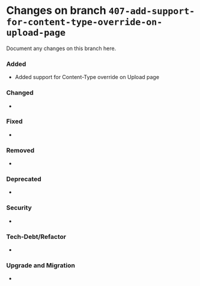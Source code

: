 # Changes on branch `407-add-support-for-content-type-override-on-upload-page`
Document any changes on this branch here.
### Added
- Added support for Content-Type override on Upload page 

### Changed
- 

### Fixed
- 

### Removed
- 

### Deprecated
- 

### Security
- 

### Tech-Debt/Refactor
- 

### Upgrade and Migration
- 
